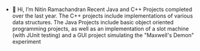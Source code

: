 - 👋 Hi, I’m Nitin Ramachandran
Recent Java and C++ Projects completed over the last year. 
The C++ projects include implementations of various data structures. 
The Java Projects include basic object oriented programming projects, 
as well as an implementation of a slot machine (with JUnit testing) and a GUI project simulating the "Maxwell's Demon" experiment

<!---
Recent Java and C++ Projects completed over the last year. 
The C++ projects include implementations of various data structures. 
The Java Projects include basic object oriented programming projects, 
as well as an implementation of a slot machine (with JUnit testing) and a GUI project simulating the "Maxwell's Demon" experiment
--->
